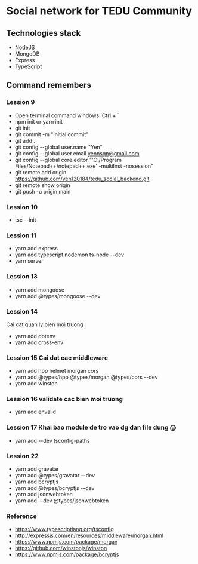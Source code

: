 # Social network for TEDU Community

## Technologies stack

- NodeJS
- MongoDB
- Express
- TypeScript

## Command remembers

### Lession 9

- Open terminal command windows: Ctrl + `
- npm init or yarn init
- git init
- git commit -m "Initial commit"
- git add .
- git config --global user.name "Yen"
- git config --global user.email yennsqn@gmail.com
- git config --global core.editor "'C:/Program Files/Notepad++/notepad++.exe' -multiInst -nosession"
- git remote add origin https://github.com/yen120184/tedu_social_backend.git
- git remote show origin
- git push -u origin main

### Lession 10

- tsc --init

### Lession 11

- yarn add express
- yarn add typescript nodemon ts-node --dev
- yarn server

### Lession 13

- yarn add mongoose
- yarn add @types/mongoose --dev

### Lession 14

Cai dat quan ly bien moi truong

- yarn add dotenv
- yarn add cross-env

### Lession 15 Cai dat cac middleware

- yarn add hpp helmet morgan cors
- yarn add @types/hpp @types/morgan @types/cors --dev
- yarn add winston

### Lession 16 validate cac bien moi truong

- yarn add envalid

### Lession 17 Khai bao module de tro vao dg dan file dung @

- yarn add --dev tsconfig-paths

### Lession 22

- yarn add gravatar
- yarn add @types/gravatar --dev
- yarn add bcryptjs
- yarn add @types/bcryptjs --dev
- yarn add jsonwebtoken
- yarn add --dev @types/jsonwebtoken

### Reference

- https://www.typescriptlang.org/tsconfig
- http://expressjs.com/en/resources/middleware/morgan.html
- https://www.npmjs.com/package/morgan
- https://github.com/winstonjs/winston
- https://www.npmjs.com/package/bcryptjs
